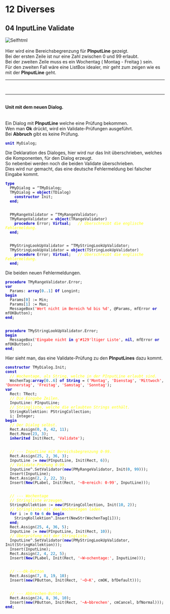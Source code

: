 <html>
    <b><h1>12 Diverses</h1></b>
    <b><h2>04 InputLine Validate</h2></b>
<img src="image.png" alt="Selfhtml"><br><br>
Hier wird eine Bereichsbegrenzung für <b>PInputLine</b> gezeigt.<br>
Bei der ersten Zeile ist nur eine Zahl zwischen 0 und 99 erlaubt.<br>
Bei der zweiten Zeile muss es ein Wochentag ( Montag - Freitag ) sein.<br>
Für den zweiten Fall wäre eine ListBox idealer, mir geht zum zeigen wie es mit der <b>PInputLine</b> geht.<br>
<hr><br>
<hr><br>
<b>Unit mit dem neuen Dialog.</b><br>
<br><br>
Ein Dialog mit <b>PInputLine</b> welche eine Prüfung bekommen.<br>
Wen man <b>Ok</b> drückt, wird ein Validate-Prüfungen ausgeführt.<br>
Bei <b>Abbruch</b> gibt es keine Prüfung.<br>
<pre><code><b><font color="0000BB">unit</font></b> MyDialog;
</code></pre>
Die Deklaration des Dialoges, hier wird nur das Init überschrieben, welches die Komponenten, für den Dialog erzeugt.<br>
So nebenbei werden noch die beiden Validate überschrieben.<br>
Dies wird nur gemacht, das eine deutsche Fehlermeldung bei falscher Eingabe kommt.<br>
<pre><code><b><font color="0000BB">type</font></b>
  PMyDialog = ^TMyDialog;
  TMyDialog = <b><font color="0000BB">object</font></b>(TDialog)
    <b><font color="0000BB">constructor</font></b> Init;
  <b><font color="0000BB">end</font></b>;
<br>
  PMyRangeValidator = ^TMyRangeValidator;
  TMyRangeValidator = <b><font color="0000BB">object</font></b>(TRangeValidator)
    <b><font color="0000BB">procedure</font></b> Error; <b><font color="0000BB">Virtual</font></b>;   <i><font color="#FFFF00">// Überschreibt die englische Fehlermeldung.</font></i>
  <b><font color="0000BB">end</font></b>;
<br>
  PMyStringLookUpValidator = ^TMyStringLookUpValidator;
  TMyStringLookUpValidator = <b><font color="0000BB">object</font></b>(TStringLookUpValidator)
    <b><font color="0000BB">procedure</font></b> Error; <b><font color="0000BB">Virtual</font></b>;   <i><font color="#FFFF00">// Überschreibt die englische Fehlermeldung.</font></i>
  <b><font color="0000BB">end</font></b>;
</code></pre>
Die beiden neuen Fehlermeldungen.<br>
<pre><code><b><font color="0000BB">procedure</font></b> TMyRangeValidator.Error;
<b><font color="0000BB">var</font></b>
  Params: <b><font color="0000BB">array</font></b>[<font color="#0077BB">0</font>..<font color="#0077BB">1</font>] <b><font color="0000BB">Of</font></b> Longint;
<b><font color="0000BB">begin</font></b>
  Params[<font color="#0077BB">0</font>] := Min;
  Params[<font color="#0077BB">1</font>] := Max;
  MessageBox(<font color="#FF0000">'Wert nicht im Bereich %d bis %d'</font>, @Params, mfError <b><font color="0000BB">or</font></b> mfOKButton);
<b><font color="0000BB">end</font></b>;
<br>
<b><font color="0000BB">procedure</font></b> TMyStringLookUpValidator.Error;
<b><font color="0000BB">begin</font></b>
  MessageBox(<font color="#FF0000">'Eingabe nicht <b><font color="0000BB">in</font></b> g'</font><font color="#FF0000">#129</font><font color="#FF0000">'ltiger Liste'</font>, <b><font color="0000BB">nil</font></b>, mfError <b><font color="0000BB">or</font></b> mfOKButton);
<b><font color="0000BB">end</font></b>;
</code></pre>
Hier sieht man, das eine Validate-Prüfung zu den <b>PInputLines</b> dazu kommt.<br>
<pre><code><b><font color="0000BB">constructor</font></b> TMyDialog.Init;
<b><font color="0000BB">const</font></b>
  <i><font color="#FFFF00">// Wochentage, als String, welche in der PInputLine erlaubt sind.</font></i>
  WochenTag:<b><font color="0000BB">array</font></b>[<font color="#0077BB">0</font>..<font color="#0077BB">6</font>] <b><font color="0000BB">of</font></b> <b><font color="0000BB">String</font></b> = (<font color="#FF0000">'Montag'</font>, <font color="#FF0000">'Dienstag'</font>, <font color="#FF0000">'Mittwoch'</font>, <font color="#FF0000">'Donnerstag'</font>, <font color="#FF0000">'Freitag'</font>, <font color="#FF0000">'Samstag'</font>, <font color="#FF0000">'Sonntag'</font>);
<b><font color="0000BB">var</font></b>
  Rect: TRect;
  <i><font color="#FFFF00">// Die Eingabe Zeilen.</font></i>
  InputLine: PInputLine;
  <i><font color="#FFFF00">// Stringliste, welche die erlaubten Strings enthält.</font></i>
  StringKollektion: PStringCollection;
  i: Integer;
<b><font color="0000BB">begin</font></b>
  <i><font color="#FFFF00">// Der Dialog selbst.</font></i>
  Rect.Assign(<font color="#0077BB">0</font>, <font color="#0077BB">0</font>, <font color="#0077BB">42</font>, <font color="#0077BB">11</font>);
  Rect.Move(<font color="#0077BB">23</font>, <font color="#0077BB">3</font>);
  <b><font color="0000BB">inherited</font></b> Init(Rect, <font color="#FF0000">'Validate'</font>);
<br>
  <i><font color="#FFFF00">// --- InputLine mit Bereichsbegrenzung 0-99.</font></i>
  Rect.Assign(<font color="#0077BB">25</font>, <font color="#0077BB">2</font>, <font color="#0077BB">36</font>, <font color="#0077BB">3</font>);
  InputLine := <b><font color="0000BB">new</font></b>(PInputLine, Init(Rect, <font color="#0077BB">6</font>));
  <i><font color="#FFFF00">// Validate-Prüfung 0-99.</font></i>
  InputLine^.SetValidator(<b><font color="0000BB">new</font></b>(PMyRangeValidator, Init(<font color="#0077BB">0</font>, <font color="#0077BB">99</font>)));
  Insert(InputLine);
  Rect.Assign(<font color="#0077BB">2</font>, <font color="#0077BB">2</font>, <font color="#0077BB">22</font>, <font color="#0077BB">3</font>);
  Insert(<b><font color="0000BB">New</font></b>(PLabel, Init(Rect, <font color="#FF0000">'~B~ereich: 0-99'</font>, InputLine)));
<br>
  <i><font color="#FFFF00">// --- Wochentage</font></i>
  <i><font color="#FFFF00">// Stringliste erzeugen.</font></i>
  StringKollektion := <b><font color="0000BB">new</font></b>(PStringCollection, Init(<font color="#0077BB">10</font>, <font color="#0077BB">2</font>));
  <i><font color="#FFFF00">// Stringliste mit den Wochentagen laden.</font></i>
  <b><font color="0000BB">for</font></b> i := <font color="#0077BB">0</font> <b><font color="0000BB">to</font></b> <font color="#0077BB">6</font> <b><font color="0000BB">do</font></b> <b><font color="0000BB">begin</font></b>
    StringKollektion^.Insert(NewStr(WochenTag[i]));
  <b><font color="0000BB">end</font></b>;
  Rect.Assign(<font color="#0077BB">25</font>, <font color="#0077BB">4</font>, <font color="#0077BB">36</font>, <font color="#0077BB">5</font>);
  InputLine := <b><font color="0000BB">new</font></b>(PInputLine, Init(Rect, <font color="#0077BB">10</font>));
  <i><font color="#FFFF00">// Überprüfung mit der Stringliste.</font></i>
  InputLine^.SetValidator(<b><font color="0000BB">new</font></b>(PMyStringLookUpValidator, Init(StringKollektion)));
  Insert(InputLine);
  Rect.Assign(<font color="#0077BB">2</font>, <font color="#0077BB">4</font>, <font color="#0077BB">22</font>, <font color="#0077BB">5</font>);
  Insert(<b><font color="0000BB">New</font></b>(PLabel, Init(Rect, <font color="#FF0000">'~W~ochentage:'</font>, InputLine)));
<br>
  <i><font color="#FFFF00">// ---Ok-Button</font></i>
  Rect.Assign(<font color="#0077BB">7</font>, <font color="#0077BB">8</font>, <font color="#0077BB">19</font>, <font color="#0077BB">10</font>);
  Insert(<b><font color="0000BB">new</font></b>(PButton, Init(Rect, <font color="#FF0000">'~O~K'</font>, cmOK, bfDefault)));
<br>
  <i><font color="#FFFF00">// --- Abbrechen-Button</font></i>
  Rect.Assign(<font color="#0077BB">24</font>, <font color="#0077BB">8</font>, <font color="#0077BB">36</font>, <font color="#0077BB">10</font>);
  Insert(<b><font color="0000BB">new</font></b>(PButton, Init(Rect, <font color="#FF0000">'~A~bbrechen'</font>, cmCancel, bfNormal)));
<b><font color="0000BB">end</font></b>;
</code></pre>
<br>
</html>
